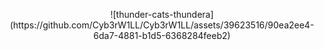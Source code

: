<p align="center">
  ![thunder-cats-thundera](https://github.com/Cyb3rW1LL/Cyb3rW1LL/assets/39623516/90ea2ee4-6da7-4881-b1d5-6368284feeb2)
</p>

